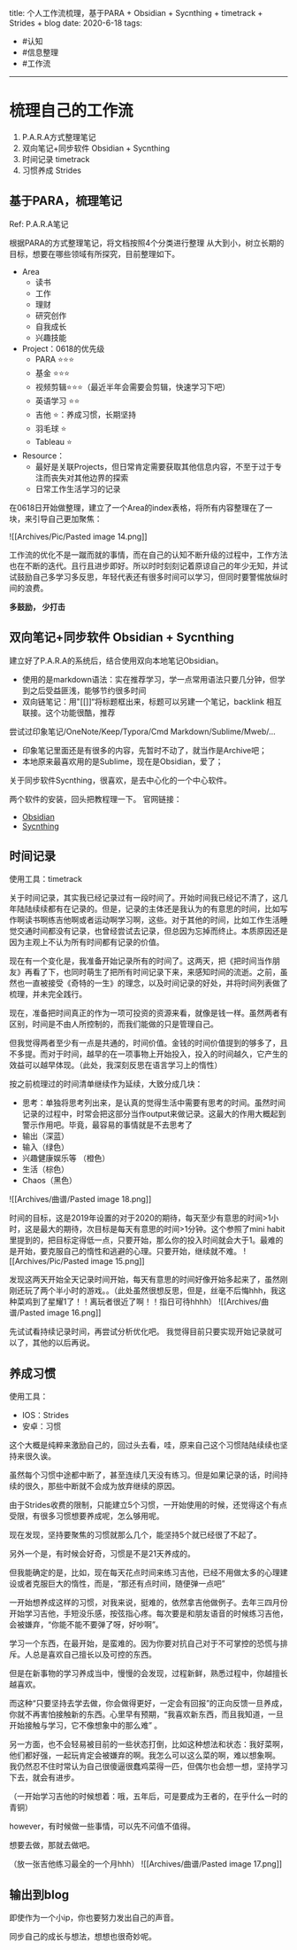 title: 个人工作流梳理，基于PARA + Obsidian + Sycnthing + timetrack + Strides + blog
date: 2020-6-18
tags:
- #认知
- #信息整理
- #工作流
---

# 梳理自己的工作流

1. P.A.R.A方式整理笔记
2. 双向笔记+同步软件 Obsidian + Sycnthing
3. 时间记录 timetrack
4. 习惯养成 Strides

## 基于PARA，梳理笔记
Ref: P.A.R.A笔记

根据PARA的方式整理笔记，将文档按照4个分类进行整理
从大到小，树立长期的目标，想要在哪些领域有所探究，目前整理如下。
- Area
  - 读书
  - 工作
  - 理财
  - 研究创作
  - 自我成长
  - 兴趣技能
- Project：0618的优先级
  - PARA ⭐⭐⭐
  - 基金 ⭐⭐⭐
  - 视频剪辑⭐⭐⭐（最近半年会需要会剪辑，快速学习下吧）
  - 英语学习 ⭐⭐
  - 吉他 ⭐：养成习惯，长期坚持
  - 羽毛球  ⭐
  - Tableau ⭐
- Resource：
  - 最好是关联Projects，但日常肯定需要获取其他信息内容，不至于过于专注而丧失对其他边界的探索
  - 日常工作生活学习的记录

在0618日开始做整理，建立了一个Area的index表格，将所有内容整理在了一块，来引导自己更加聚焦：

![[Archives/Pic/Pasted image 14.png]]

工作流的优化不是一蹴而就的事情，而在自己的认知不断升级的过程中，工作方法也在不断的迭代。且行且进步即好。所以时时刻刻记着原谅自己的年少无知，并试试鼓励自己多学习多反思，年轻代表还有很多时间可以学习，但同时要警惕放纵时间的浪费。

**多鼓励， 少打击**


## 双向笔记+同步软件 Obsidian + Sycnthing

建立好了P.A.R.A的系统后，结合使用双向本地笔记Obsidian。

- 使用的是markdown语法：实在推荐学习，学一点常用语法只要几分钟，但学到之后受益匪浅，能够节约很多时间
- 双向链笔记：用"[[]]“将标题框出来，标题可以另建一个笔记，backlink 相互联接。这个功能很酷，推荐

尝试过印象笔记/OneNote/Keep/Typora/Cmd Markdown/Sublime/Mweb/...

- 印象笔记里面还是有很多的内容，先暂时不动了，就当作是Archive吧；
- 本地原来最喜欢用的是Sublime，现在是Obsidian，爱了；

关于同步软件Sycnthing，很喜欢，是去中心化的一个中心软件。

两个软件的安装，回头把教程理一下。
官网链接：
- [Obsidian](https://obsidian.md/)
- [Sycnthing](https://syncthing.net/)

## 时间记录
使用工具：timetrack

关于时间记录，其实我已经记录过有一段时间了。开始时间我已经记不清了，这几年陆陆续续都有在记录的。但是，记录的主体还是我认为的有意思的时间，比如写作啊读书啊练吉他啊或者运动啊学习啊，这些。对于其他的时间，比如工作生活睡觉交通时间都没有记录，也曾经尝试去记录，但总因为忘掉而终止。本质原因还是因为主观上不认为所有时间都有记录的价值。

现在有一个变化是，我准备开始记录所有的时间了。这两天，把《把时间当作朋友》再看了下，也同时萌生了把所有时间记录下来，来感知时间的流逝。之前，虽然也一直被接受《奇特的一生》的理念，以及时间记录的好处，并将时间列表做了梳理，并未完全践行。

现在，准备把时间真正的作为一项可投资的资源来看，就像是钱一样。虽然两者有区别，时间是不由人所控制的，而我们能做的只是管理自己。

但我觉得两者至少有一点是共通的，时间价值。金钱的时间价值提到的够多了，且不多提。而对于时间，越早的在一项事物上开始投入，投入的时间越久，它产生的效益可以越早体现。（此处，我深刻反思在语言学习上的惰性）

按之前梳理过的时间清单继续作为延续，大致分成几块：
- 思考：单独将思考列出来，是认真的觉得生活中需要有思考的时间。虽然时间记录的过程中，时常会把这部分当作output来做记录。这最大的作用大概起到警示作用吧。毕竟，最容易的事情就是不去思考了
- 输出（深蓝）
- 输入（绿色）
- 兴趣健康娱乐等 （橙色）
- 生活（棕色）
- Chaos（黑色）

![[Archives/曲谱/Pasted image 18.png]]

时间的目标，这是2019年设置的对于2020的期待，每天至少有意思的时间>1小时，这是最大的期待，次目标是每天有意思的时间>1分钟。这个参照了mini habit里提到的，把目标定得低一点，只要开始，那么你的投入时间就会大于1。最难的是开始，要克服自己的惰性和逃避的心理。只要开始，继续就不难。
![[Archives/Pic/Pasted image 15.png]]

发现这两天开始全天记录时间开始，每天有意思的时间好像开始多起来了，虽然刚刚还玩了两个半小时的游戏。。（此处虽然很想反思，但是，丝毫不后悔hhh，我这种菜鸡到了星耀1了！！离玩者很近了啊！！指日可待hhhh）
![[Archives/曲谱/Pasted image 16.png]]

先试试看持续记录时间，再尝试分析优化吧。
我觉得目前只要实现开始记录就可以了，其他的以后再说。

## 养成习惯

使用工具：
- IOS：Strides
- 安卓：习惯

这个大概是纯粹来激励自己的，回过头去看，哇，原来自己这个习惯陆陆续续也坚持来很久诶。

虽然每个习惯中途都中断了，甚至连续几天没有练习。但是如果记录的话，时间持续的很久，那些中断就不会成为放弃继续的原因。

由于Strides收费的限制，只能建立5个习惯，一开始使用的时候，还觉得这个有点受限，有很多习惯想要养成呢，怎么够用呢。

现在发现，坚持要聚焦的习惯就那么几个，能坚持5个就已经很了不起了。

另外一个是，有时候会好奇，习惯是不是21天养成的。

但我能确定的是，比如，现在每天花点时间来练习吉他，已经不用做太多的心理建设或者克服巨大的惰性，而是，“那还有点时间，随便弹一点吧”

一开始想养成这样的习惯，对我来说，挺难的，依然拿吉他做例子。去年三四月份开始学习吉他，手短没乐感，按弦指心疼。每次要是和朋友语音的时候练习吉他，会被嫌弃，“你能不能不要弹了呀，好吵啊”。

学习一个东西，在最开始，是蛮难的。因为你要对抗自己对于不可掌控的恐慌与排斥。人总是喜欢自己擅长以及可控的东西。

但是在新事物的学习养成当中，慢慢的会发现，过程新鲜，熟悉过程中，你越擅长越喜欢。

而这种“只要坚持去学去做，你会做得更好，一定会有回报”的正向反馈一旦养成，你就不再害怕接触新的东西。心里早有预期，“我喜欢新东西，而且我知道，一旦开始接触与学习，它不像想象中的那么难” 。

另一方面，也不会轻易被目前的一些状态打倒，比如这种想法和状态：我好菜啊，他们都好强，一起玩肯定会被嫌弃的啊。我怎么可以这么菜的啊，难以想象啊。
我仍然忍不住时常认为自己很傻逼很蠢鸡菜得一匹，但偶尔也会想一想，坚持学习下去，就会有进步。

（一开始学习吉他的时候想着：哦，五年后，可是要成为王者的，在乎什么一时的青铜）

however，有时候做一些事情，可以先不问值不值得。

想要去做，那就去做吧。

（放一张吉他练习最全的一个月hhh）
![[Archives/曲谱/Pasted image 17.png]]


## 输出到blog

即使作为一个小ip，你也要努力发出自己的声音。

同步自己的成长与想法，想想也很奇妙呢。













































